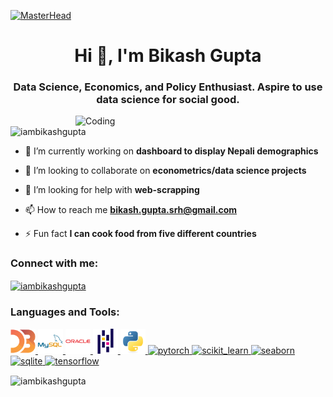 [![MasterHead](https://i.gifer.com/9viJ.gif)](iambikashgupta.github.io)

<h1 align="center">Hi 👋, I'm Bikash Gupta</h1>
<h3 align="center">Data Science, Economics, and Policy Enthusiast. Aspire to use data science for social good.</h3>

<img align="right" alt="Coding" width="400" src="https://i.gifer.com/ICA.gif">



<p align="left"> <img src="https://komarev.com/ghpvc/?username=iambikashgupta&label=Profile%20views&color=0e75b6&style=flat" alt="iambikashgupta" /> </p>

- 🔭 I’m currently working on **dashboard to display Nepali demographics**

- 👯 I’m looking to collaborate on **econometrics/data science projects**

- 🤝 I’m looking for help with **web-scrapping**

- 📫 How to reach me **bikash.gupta.srh@gmail.com**

- ⚡ Fun fact **I can cook food from five different countries**

<h3 align="left">Connect with me:</h3>
<p align="left">
<a href="https://linkedin.com/in/iambikashgupta" target="blank"><img align="center" src="https://raw.githubusercontent.com/rahuldkjain/github-profile-readme-generator/master/src/images/icons/Social/linked-in-alt.svg" alt="iambikashgupta" height="30" width="40" /></a>
</p>

<h3 align="left">Languages and Tools:</h3>
<p align="left"> <a href="https://d3js.org/" target="_blank" rel="noreferrer"> <img src="https://raw.githubusercontent.com/devicons/devicon/master/icons/d3js/d3js-original.svg" alt="d3js" width="40" height="40"/> </a> <a href="https://www.mysql.com/" target="_blank" rel="noreferrer"> <img src="https://raw.githubusercontent.com/devicons/devicon/master/icons/mysql/mysql-original-wordmark.svg" alt="mysql" width="40" height="40"/> </a> <a href="https://www.oracle.com/" target="_blank" rel="noreferrer"> <img src="https://raw.githubusercontent.com/devicons/devicon/master/icons/oracle/oracle-original.svg" alt="oracle" width="40" height="40"/> </a> <a href="https://pandas.pydata.org/" target="_blank" rel="noreferrer"> <img src="https://raw.githubusercontent.com/devicons/devicon/2ae2a900d2f041da66e950e4d48052658d850630/icons/pandas/pandas-original.svg" alt="pandas" width="40" height="40"/> </a> <a href="https://www.python.org" target="_blank" rel="noreferrer"> <img src="https://raw.githubusercontent.com/devicons/devicon/master/icons/python/python-original.svg" alt="python" width="40" height="40"/> </a> <a href="https://pytorch.org/" target="_blank" rel="noreferrer"> <img src="https://www.vectorlogo.zone/logos/pytorch/pytorch-icon.svg" alt="pytorch" width="40" height="40"/> </a> <a href="https://scikit-learn.org/" target="_blank" rel="noreferrer"> <img src="https://upload.wikimedia.org/wikipedia/commons/0/05/Scikit_learn_logo_small.svg" alt="scikit_learn" width="40" height="40"/> </a> <a href="https://seaborn.pydata.org/" target="_blank" rel="noreferrer"> <img src="https://seaborn.pydata.org/_images/logo-mark-lightbg.svg" alt="seaborn" width="40" height="40"/> </a> <a href="https://www.sqlite.org/" target="_blank" rel="noreferrer"> <img src="https://www.vectorlogo.zone/logos/sqlite/sqlite-icon.svg" alt="sqlite" width="40" height="40"/> </a> <a href="https://www.tensorflow.org" target="_blank" rel="noreferrer"> <img src="https://www.vectorlogo.zone/logos/tensorflow/tensorflow-icon.svg" alt="tensorflow" width="40" height="40"/> </a> </p>

<p><img align="center" src="https://github-readme-stats.vercel.app/api/top-langs?username=iambikashgupta&show_icons=true&locale=en&layout=compact" alt="iambikashgupta" /></p>
